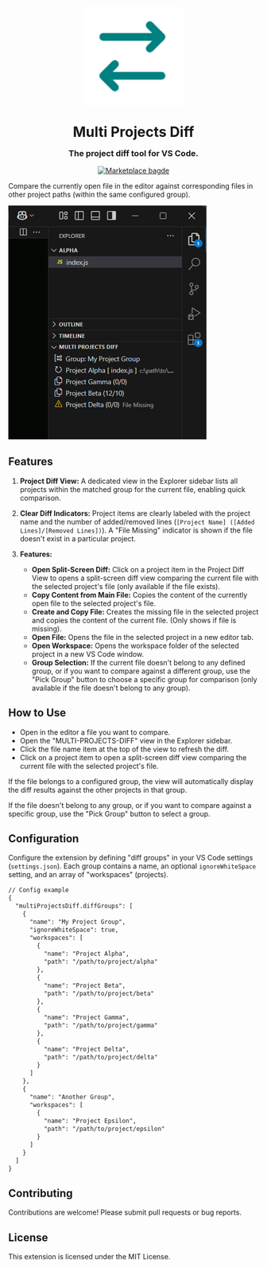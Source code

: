 <div align="center">

<img src="https://github.com/ai-autocoder/multi-project-diff/blob/main/icon.png?raw=true" width="200" alt="Logo">

</div>

<h1 align="center" style="margin: 2rem auto 1rem;">
Multi Projects Diff
</h1>

<h3 align="center" style="margin: 0 auto 1rem;">The project diff tool for VS Code.</h3>

<p align="center">
 <a href="https://marketplace.visualstudio.com/items?itemName=FrancescoAnzalone.multi-projects-diff">
 <img src="https://vsmarketplacebadges.dev/version/FrancescoAnzalone.multi-projects-diff.png?label=Multi%20Project%20Diff" alt="Marketplace bagde"></a>
</p>

Compare the currently open file in the editor against corresponding files in other project paths (within the same configured group).

![Image of UI overview](screenshot1.png)

## Features

1. **Project Diff View:** A dedicated view in the Explorer sidebar lists all projects within the matched group for the current file, enabling quick comparison.

2. **Clear Diff Indicators:** Project items are clearly labeled with the project name and the number of added/removed lines (`[Project Name] ([Added Lines]/[Removed Lines])`).  A "File Missing" indicator is shown if the file doesn't exist in a particular project.

3. **Features:**
    * **Open Split-Screen Diff:** Click on a project item in the Project Diff View to opens a split-screen diff view comparing the current file with the selected project's file (only available if the file exists).
    * **Copy Content from Main File:** Copies the content of the currently open file to the selected project's file.
    * **Create and Copy File:** Creates the missing file in the selected project and copies the content of the current file. (Only shows if file is missing).
    * **Open File:** Opens the file in the selected project in a new editor tab.
    * **Open Workspace:** Opens the workspace folder of the selected project in a new VS Code window.
    * **Group Selection:** If the current file doesn't belong to any defined group, or if you want to compare against a different group, use the "Pick Group" button to choose a specific group for comparison (only available if the file doesn't belong to any group).

## How to Use

* Open in the editor a file you want to compare.
* Open the "MULTI-PROJECTS-DIFF" view in the Explorer sidebar.
* Click the file name item at the top of the view to refresh the diff.
* Click on a project item to open a split-screen diff view comparing the current file with the selected project's file.

If the file belongs to a configured group, the view will automatically display the diff results against the other projects in that group.

If the file doesn't belong to any group, or if you want to compare against a specific group, use the "Pick Group" button to select a group.

## Configuration

Configure the extension by defining "diff groups" in your VS Code settings (`settings.json`). Each group contains a name, an optional `ignoreWhiteSpace` setting, and an array of "workspaces" (projects).

```jsonc
// Config example
{
  "multiProjectsDiff.diffGroups": [
    {
      "name": "My Project Group",
      "ignoreWhiteSpace": true,
      "workspaces": [
        {
          "name": "Project Alpha",
          "path": "/path/to/project/alpha"
        },
        {
          "name": "Project Beta",
          "path": "/path/to/project/beta"
        },
        {
          "name": "Project Gamma",
          "path": "/path/to/project/gamma"
        },
        {
          "name": "Project Delta",
          "path": "/path/to/project/delta"
        }
      ]
    },
    {
      "name": "Another Group",
      "workspaces": [
        {
          "name": "Project Epsilon",
          "path": "/path/to/project/epsilon"
        }
      ]
    }
  ]
}
```

## Contributing

Contributions are welcome!  Please submit pull requests or bug reports.

## License

This extension is licensed under the MIT License.
